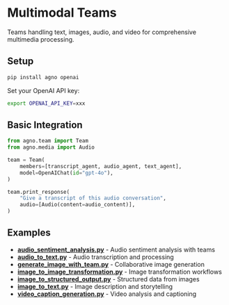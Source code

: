 # Multimodal Teams

Teams handling text, images, audio, and video for comprehensive multimedia processing.

## Setup

```bash
pip install agno openai
```

Set your OpenAI API key:
```bash
export OPENAI_API_KEY=xxx
```

## Basic Integration

```python
from agno.team import Team
from agno.media import Audio

team = Team(
    members=[transcript_agent, audio_agent, text_agent],
    model=OpenAIChat(id="gpt-4o"),
)

team.print_response(
    "Give a transcript of this audio conversation",
    audio=[Audio(content=audio_content)],
)
```

## Examples

- **[audio_sentiment_analysis.py](./audio_sentiment_analysis.py)** - Audio sentiment analysis with teams
- **[audio_to_text.py](./audio_to_text.py)** - Audio transcription and processing
- **[generate_image_with_team.py](./generate_image_with_team.py)** - Collaborative image generation
- **[image_to_image_transformation.py](./image_to_image_transformation.py)** - Image transformation workflows
- **[image_to_structured_output.py](./image_to_structured_output.py)** - Structured data from images
- **[image_to_text.py](./image_to_text.py)** - Image description and storytelling
- **[video_caption_generation.py](./video_caption_generation.py)** - Video analysis and captioning
